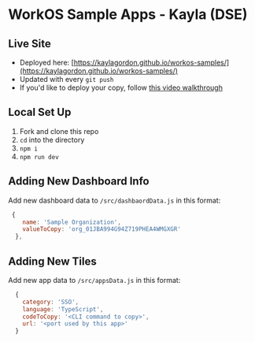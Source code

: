 # WorkOS Sample Apps - Kayla (DSE)

## Live Site
- Deployed here: [https://kaylagordon.github.io/workos-samples/](https://kaylagordon.github.io/workos-samples/)
- Updated with every `git push`
- If you'd like to deploy your copy, follow [this video walkthrough](https://www.youtube.com/watch?v=uEEj2c3_ydg)

## Local Set Up
1. Fork and clone this repo
2. `cd` into the directory
3. `npm i`
4. `npm run dev`

## Adding New Dashboard Info
Add new dashboard data to `/src/dashbaordData.js` in this format:
```js
 { 
    name: 'Sample Organization',
    valueToCopy: 'org_01JBA994G94Z719PHEA4WMGXGR'
  },
```

## Adding New Tiles
Add new app data to `/src/appsData.js` in this format:
```js
  { 
    category: 'SSO', 
    language: 'TypeScript',
    codeToCopy: '<CLI command to copy>',
    url: '<port used by this app>'
  }
```
